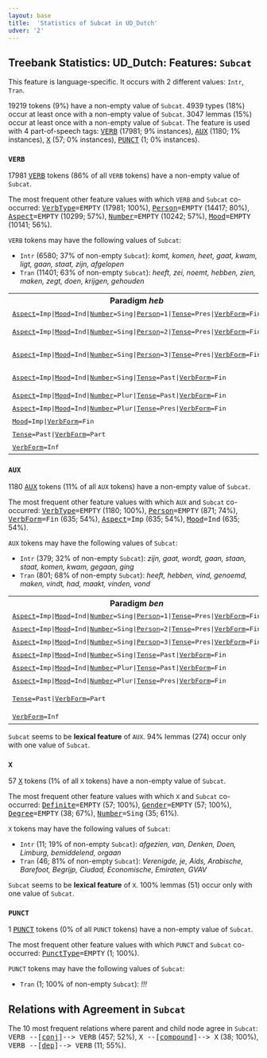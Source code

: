 ```yaml
---
layout: base
title:  'Statistics of Subcat in UD_Dutch'
udver: '2'
---
```


## Treebank Statistics: UD_Dutch: Features: `Subcat`

This feature is language-specific.
It occurs with 2 different values: `Intr`, `Tran`.

19219 tokens (9%) have a non-empty value of `Subcat`.
4939 types (18%) occur at least once with a non-empty value of `Subcat`.
3047 lemmas (15%) occur at least once with a non-empty value of `Subcat`.
The feature is used with 4 part-of-speech tags: <tt><a href="nl-pos-VERB.html">VERB</a></tt> (17981; 9% instances), <tt><a href="nl-pos-AUX.html">AUX</a></tt> (1180; 1% instances), <tt><a href="nl-pos-X.html">X</a></tt> (57; 0% instances), <tt><a href="nl-pos-PUNCT.html">PUNCT</a></tt> (1; 0% instances).

### `VERB`

17981 <tt><a href="nl-pos-VERB.html">VERB</a></tt> tokens (86% of all `VERB` tokens) have a non-empty value of `Subcat`.

The most frequent other feature values with which `VERB` and `Subcat` co-occurred: <tt><a href="nl-feat-VerbType.html">VerbType</a></tt><tt>=EMPTY</tt> (17981; 100%), <tt><a href="nl-feat-Person.html">Person</a></tt><tt>=EMPTY</tt> (14417; 80%), <tt><a href="nl-feat-Aspect.html">Aspect</a></tt><tt>=EMPTY</tt> (10299; 57%), <tt><a href="nl-feat-Number.html">Number</a></tt><tt>=EMPTY</tt> (10242; 57%), <tt><a href="nl-feat-Mood.html">Mood</a></tt><tt>=EMPTY</tt> (10141; 56%).

`VERB` tokens may have the following values of `Subcat`:

* `Intr` (6580; 37% of non-empty `Subcat`): <em>komt, komen, heet, gaat, kwam, ligt, gaan, staat, zijn, afgelopen</em>
* `Tran` (11401; 63% of non-empty `Subcat`): <em>heeft, zei, noemt, hebben, zien, maken, zegt, doen, krijgen, gehouden</em>

<table>
  <tr><th>Paradigm <i>heb</i></th><th><tt>Intr</tt></th><th><tt>Tran</tt></th></tr>
  <tr><td><tt><tt><a href="nl-feat-Aspect.html">Aspect</a></tt><tt>=Imp</tt>|<tt><a href="nl-feat-Mood.html">Mood</a></tt><tt>=Ind</tt>|<tt><a href="nl-feat-Number.html">Number</a></tt><tt>=Sing</tt>|<tt><a href="nl-feat-Person.html">Person</a></tt><tt>=1</tt>|<tt><a href="nl-feat-Tense.html">Tense</a></tt><tt>=Pres</tt>|<tt><a href="nl-feat-VerbForm.html">VerbForm</a></tt><tt>=Fin</tt></tt></td><td></td><td><em>heb</em></td></tr>
  <tr><td><tt><tt><a href="nl-feat-Aspect.html">Aspect</a></tt><tt>=Imp</tt>|<tt><a href="nl-feat-Mood.html">Mood</a></tt><tt>=Ind</tt>|<tt><a href="nl-feat-Number.html">Number</a></tt><tt>=Sing</tt>|<tt><a href="nl-feat-Person.html">Person</a></tt><tt>=2</tt>|<tt><a href="nl-feat-Tense.html">Tense</a></tt><tt>=Pres</tt>|<tt><a href="nl-feat-VerbForm.html">VerbForm</a></tt><tt>=Fin</tt></tt></td><td></td><td><em>hebt, heb</em></td></tr>
  <tr><td><tt><tt><a href="nl-feat-Aspect.html">Aspect</a></tt><tt>=Imp</tt>|<tt><a href="nl-feat-Mood.html">Mood</a></tt><tt>=Ind</tt>|<tt><a href="nl-feat-Number.html">Number</a></tt><tt>=Sing</tt>|<tt><a href="nl-feat-Person.html">Person</a></tt><tt>=3</tt>|<tt><a href="nl-feat-Tense.html">Tense</a></tt><tt>=Pres</tt>|<tt><a href="nl-feat-VerbForm.html">VerbForm</a></tt><tt>=Fin</tt></tt></td><td></td><td><em>heeft, heb'</em></td></tr>
  <tr><td><tt><tt><a href="nl-feat-Aspect.html">Aspect</a></tt><tt>=Imp</tt>|<tt><a href="nl-feat-Mood.html">Mood</a></tt><tt>=Ind</tt>|<tt><a href="nl-feat-Number.html">Number</a></tt><tt>=Sing</tt>|<tt><a href="nl-feat-Tense.html">Tense</a></tt><tt>=Past</tt>|<tt><a href="nl-feat-VerbForm.html">VerbForm</a></tt><tt>=Fin</tt></tt></td><td><em>hebbe, plaatshad</em></td><td><em>had</em></td></tr>
  <tr><td><tt><tt><a href="nl-feat-Aspect.html">Aspect</a></tt><tt>=Imp</tt>|<tt><a href="nl-feat-Mood.html">Mood</a></tt><tt>=Ind</tt>|<tt><a href="nl-feat-Number.html">Number</a></tt><tt>=Plur</tt>|<tt><a href="nl-feat-Tense.html">Tense</a></tt><tt>=Past</tt>|<tt><a href="nl-feat-VerbForm.html">VerbForm</a></tt><tt>=Fin</tt></tt></td><td></td><td><em>hadden</em></td></tr>
  <tr><td><tt><tt><a href="nl-feat-Aspect.html">Aspect</a></tt><tt>=Imp</tt>|<tt><a href="nl-feat-Mood.html">Mood</a></tt><tt>=Ind</tt>|<tt><a href="nl-feat-Number.html">Number</a></tt><tt>=Plur</tt>|<tt><a href="nl-feat-Tense.html">Tense</a></tt><tt>=Pres</tt>|<tt><a href="nl-feat-VerbForm.html">VerbForm</a></tt><tt>=Fin</tt></tt></td><td></td><td><em>hebben</em></td></tr>
  <tr><td><tt><tt><a href="nl-feat-Mood.html">Mood</a></tt><tt>=Imp</tt>|<tt><a href="nl-feat-VerbForm.html">VerbForm</a></tt><tt>=Fin</tt></tt></td><td></td><td><em>heb</em></td></tr>
  <tr><td><tt><tt><a href="nl-feat-Tense.html">Tense</a></tt><tt>=Past</tt>|<tt><a href="nl-feat-VerbForm.html">VerbForm</a></tt><tt>=Part</tt></tt></td><td><em>plaatsgehad</em></td><td><em>gehad</em></td></tr>
  <tr><td><tt><tt><a href="nl-feat-VerbForm.html">VerbForm</a></tt><tt>=Inf</tt></tt></td><td></td><td><em>hebben</em></td></tr>
</table>

### `AUX`

1180 <tt><a href="nl-pos-AUX.html">AUX</a></tt> tokens (11% of all `AUX` tokens) have a non-empty value of `Subcat`.

The most frequent other feature values with which `AUX` and `Subcat` co-occurred: <tt><a href="nl-feat-VerbType.html">VerbType</a></tt><tt>=EMPTY</tt> (1180; 100%), <tt><a href="nl-feat-Person.html">Person</a></tt><tt>=EMPTY</tt> (871; 74%), <tt><a href="nl-feat-VerbForm.html">VerbForm</a></tt><tt>=Fin</tt> (635; 54%), <tt><a href="nl-feat-Aspect.html">Aspect</a></tt><tt>=Imp</tt> (635; 54%), <tt><a href="nl-feat-Mood.html">Mood</a></tt><tt>=Ind</tt> (635; 54%).

`AUX` tokens may have the following values of `Subcat`:

* `Intr` (379; 32% of non-empty `Subcat`): <em>zijn, gaat, wordt, gaan, staan, staat, komen, kwam, gegaan, ging</em>
* `Tran` (801; 68% of non-empty `Subcat`): <em>heeft, hebben, vind, genoemd, maken, vindt, had, maakt, vinden, vond</em>

<table>
  <tr><th>Paradigm <i>ben</i></th><th><tt>Intr</tt></th><th><tt>Tran</tt></th></tr>
  <tr><td><tt><tt><a href="nl-feat-Aspect.html">Aspect</a></tt><tt>=Imp</tt>|<tt><a href="nl-feat-Mood.html">Mood</a></tt><tt>=Ind</tt>|<tt><a href="nl-feat-Number.html">Number</a></tt><tt>=Sing</tt>|<tt><a href="nl-feat-Person.html">Person</a></tt><tt>=1</tt>|<tt><a href="nl-feat-Tense.html">Tense</a></tt><tt>=Pres</tt>|<tt><a href="nl-feat-VerbForm.html">VerbForm</a></tt><tt>=Fin</tt></tt></td><td><em>ben</em></td><td></td></tr>
  <tr><td><tt><tt><a href="nl-feat-Aspect.html">Aspect</a></tt><tt>=Imp</tt>|<tt><a href="nl-feat-Mood.html">Mood</a></tt><tt>=Ind</tt>|<tt><a href="nl-feat-Number.html">Number</a></tt><tt>=Sing</tt>|<tt><a href="nl-feat-Person.html">Person</a></tt><tt>=2</tt>|<tt><a href="nl-feat-Tense.html">Tense</a></tt><tt>=Pres</tt>|<tt><a href="nl-feat-VerbForm.html">VerbForm</a></tt><tt>=Fin</tt></tt></td><td></td><td><em>Weest</em></td></tr>
  <tr><td><tt><tt><a href="nl-feat-Aspect.html">Aspect</a></tt><tt>=Imp</tt>|<tt><a href="nl-feat-Mood.html">Mood</a></tt><tt>=Ind</tt>|<tt><a href="nl-feat-Number.html">Number</a></tt><tt>=Sing</tt>|<tt><a href="nl-feat-Person.html">Person</a></tt><tt>=3</tt>|<tt><a href="nl-feat-Tense.html">Tense</a></tt><tt>=Pres</tt>|<tt><a href="nl-feat-VerbForm.html">VerbForm</a></tt><tt>=Fin</tt></tt></td><td><em>is</em></td><td></td></tr>
  <tr><td><tt><tt><a href="nl-feat-Aspect.html">Aspect</a></tt><tt>=Imp</tt>|<tt><a href="nl-feat-Mood.html">Mood</a></tt><tt>=Ind</tt>|<tt><a href="nl-feat-Number.html">Number</a></tt><tt>=Sing</tt>|<tt><a href="nl-feat-Tense.html">Tense</a></tt><tt>=Past</tt>|<tt><a href="nl-feat-VerbForm.html">VerbForm</a></tt><tt>=Fin</tt></tt></td><td><em>was</em></td><td></td></tr>
  <tr><td><tt><tt><a href="nl-feat-Aspect.html">Aspect</a></tt><tt>=Imp</tt>|<tt><a href="nl-feat-Mood.html">Mood</a></tt><tt>=Ind</tt>|<tt><a href="nl-feat-Number.html">Number</a></tt><tt>=Plur</tt>|<tt><a href="nl-feat-Tense.html">Tense</a></tt><tt>=Past</tt>|<tt><a href="nl-feat-VerbForm.html">VerbForm</a></tt><tt>=Fin</tt></tt></td><td><em>waren</em></td><td></td></tr>
  <tr><td><tt><tt><a href="nl-feat-Aspect.html">Aspect</a></tt><tt>=Imp</tt>|<tt><a href="nl-feat-Mood.html">Mood</a></tt><tt>=Ind</tt>|<tt><a href="nl-feat-Number.html">Number</a></tt><tt>=Plur</tt>|<tt><a href="nl-feat-Tense.html">Tense</a></tt><tt>=Pres</tt>|<tt><a href="nl-feat-VerbForm.html">VerbForm</a></tt><tt>=Fin</tt></tt></td><td><em>zijn</em></td><td></td></tr>
  <tr><td><tt><tt><a href="nl-feat-Tense.html">Tense</a></tt><tt>=Past</tt>|<tt><a href="nl-feat-VerbForm.html">VerbForm</a></tt><tt>=Part</tt></tt></td><td><em>weggeweest, geweest</em></td><td></td></tr>
  <tr><td><tt><tt><a href="nl-feat-VerbForm.html">VerbForm</a></tt><tt>=Inf</tt></tt></td><td><em>zijn</em></td><td></td></tr>
</table>

`Subcat` seems to be **lexical feature** of `AUX`. 94% lemmas (274) occur only with one value of `Subcat`.

### `X`

57 <tt><a href="nl-pos-X.html">X</a></tt> tokens (1% of all `X` tokens) have a non-empty value of `Subcat`.

The most frequent other feature values with which `X` and `Subcat` co-occurred: <tt><a href="nl-feat-Definite.html">Definite</a></tt><tt>=EMPTY</tt> (57; 100%), <tt><a href="nl-feat-Gender.html">Gender</a></tt><tt>=EMPTY</tt> (57; 100%), <tt><a href="nl-feat-Degree.html">Degree</a></tt><tt>=EMPTY</tt> (38; 67%), <tt><a href="nl-feat-Number.html">Number</a></tt><tt>=Sing</tt> (35; 61%).

`X` tokens may have the following values of `Subcat`:

* `Intr` (11; 19% of non-empty `Subcat`): <em>afgezien, van, Denken, Doen, Limburg, bemiddelend, orgaan</em>
* `Tran` (46; 81% of non-empty `Subcat`): <em>Verenigde, je, Aids, Arabische, Barefoot, Begrijp, Ciudad, Economische, Emiraten, GVAV</em>

`Subcat` seems to be **lexical feature** of `X`. 100% lemmas (51) occur only with one value of `Subcat`.

### `PUNCT`

1 <tt><a href="nl-pos-PUNCT.html">PUNCT</a></tt> tokens (0% of all `PUNCT` tokens) have a non-empty value of `Subcat`.

The most frequent other feature values with which `PUNCT` and `Subcat` co-occurred: <tt><a href="nl-feat-PunctType.html">PunctType</a></tt><tt>=EMPTY</tt> (1; 100%).

`PUNCT` tokens may have the following values of `Subcat`:

* `Tran` (1; 100% of non-empty `Subcat`): <em>!!!</em>

## Relations with Agreement in `Subcat`

The 10 most frequent relations where parent and child node agree in `Subcat`:
<tt>VERB --[<tt><a href="nl-dep-conj.html">conj</a></tt>]--> VERB</tt> (457; 52%),
<tt>X --[<tt><a href="nl-dep-compound.html">compound</a></tt>]--> X</tt> (38; 100%),
<tt>VERB --[<tt><a href="nl-dep-dep.html">dep</a></tt>]--> VERB</tt> (11; 55%).

